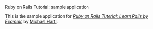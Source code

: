 Ruby on Rails Tutorial: sample application


This is the sample application for
[*Ruby on Rails Tutorial: Learn Rails by Example*](http://railstutorial.org/)
by [Michael Hartl](http://michaelhartl.com/).
